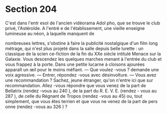 # Section 204

C'est dans l'entr esol de l'ancien vidéorama Adol pho, que se
trouve le club privé, l'Astéroïde. A l'entré e de l'établissement, une
vieille enseigne lumineuse au néon, à laquelle manquent de

nombreuses lettres, s'obstine à faire la publicité nostalgique d'un
film long métrage, qui n'est plus projeté dans la salle depuis belle
lurette :  un classique de la scien ce-fiction de la fin du  XXe siècle
intitulé  Menace sur la Galaxie.  Vous descendez les quelques
marches menant à l'entrée du club et vous frappez à la porte.
Dans une petite lucarne à cloisons ajourées apparaît un œil pour
le moins méfiant.
— Que voulez -vous ? demande une voix agressive.
— Entrer, répondez -vous avec désinvolture.
— Vous avez une recommandation ? Sachez, jeune étranger,
qu'on n'entre ici que sur recommandation. Allez -vous répondre
que vous venez de la part de
Bellatrix (rendez -vous au 240 ), de la part du R. E. V. E. (rendez -
vous au 287 ), de celle du Régnant de Tropos (rendez -vous au
45) ou, tout simplement, que vous êtes terrien et que vous ne
venez de la part de pers onne (rendez -vous au 326 ) ?